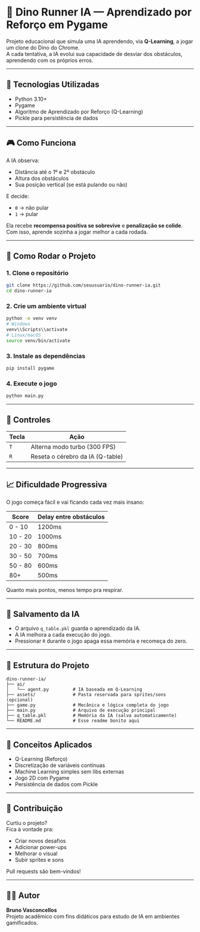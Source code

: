 # 🦖 Dino Runner IA — Aprendizado por Reforço em Pygame

Projeto educacional que simula uma IA aprendendo, via **Q-Learning**, a jogar um clone do Dino do Chrome.  
A cada tentativa, a IA evolui sua capacidade de desviar dos obstáculos, aprendendo com os próprios erros.

---

## 📌 Tecnologias Utilizadas

- Python 3.10+
- Pygame
- Algoritmo de Aprendizado por Reforço (Q-Learning)
- Pickle para persistência de dados

---

## 🎮 Como Funciona

A IA observa:

- Distância até o 1º e 2º obstáculo
- Altura dos obstáculos
- Sua posição vertical (se está pulando ou não)

E decide:

- `0` → não pular  
- `1` → pular

Ela recebe **recompensa positiva se sobrevive** e **penalização se colide**. Com isso, aprende sozinha a jogar melhor a cada rodada.

---

## 🚀 Como Rodar o Projeto

### 1. Clone o repositório

```bash
git clone https://github.com/seuusuario/dino-runner-ia.git
cd dino-runner-ia
```

### 2. Crie um ambiente virtual

```bash
python -m venv venv
# Windows
venv\\Scripts\\activate
# Linux/macOS
source venv/bin/activate
```

### 3. Instale as dependências

```bash
pip install pygame
```

### 4. Execute o jogo

```bash
python main.py
```

---

## 🎯 Controles

| Tecla | Ação                                  |
|-------|----------------------------------------|
| `T`   | Alterna modo turbo (300 FPS)           |
| `R`   | Reseta o cérebro da IA (Q-table)       |

---

## 📈 Dificuldade Progressiva

O jogo começa fácil e vai ficando cada vez mais insano:

| Score        | Delay entre obstáculos |
|--------------|------------------------|
| 0 - 10       | 1200ms                 |
| 10 - 20      | 1000ms                 |
| 20 - 30      | 800ms                  |
| 30 - 50      | 700ms                  |
| 50 - 80      | 600ms                  |
| 80+          | 500ms                  |

Quanto mais pontos, menos tempo pra respirar.

---

## 💾 Salvamento da IA

- O arquivo `q_table.pkl` guarda o aprendizado da IA.
- A IA melhora a cada execução do jogo.
- Pressionar `R` durante o jogo apaga essa memória e recomeça do zero.

---

## 📁 Estrutura do Projeto

```
dino-runner-ia/
├── ai/
│   └── agent.py         # IA baseada em Q-Learning
├── assets/              # Pasta reservada para sprites/sons (opcional)
├── game.py              # Mecânica e lógica completa do jogo
├── main.py              # Arquivo de execução principal
├── q_table.pkl          # Memória da IA (salva automaticamente)
└── README.md            # Esse readme bonito aqui
```

---

## 🧠 Conceitos Aplicados

- Q-Learning (Reforço)
- Discretização de variáveis contínuas
- Machine Learning simples sem libs externas
- Jogo 2D com Pygame
- Persistência de dados com Pickle

---

## 🤝 Contribuição

Curtiu o projeto?  
Fica à vontade pra:
- Criar novos desafios
- Adicionar power-ups
- Melhorar o visual
- Subir sprites e sons

Pull requests são bem-vindos!

---

## 👨‍💻 Autor

**Bruno Vasconcellos**  
Projeto acadêmico com fins didáticos para estudo de IA em ambientes gamificados.
